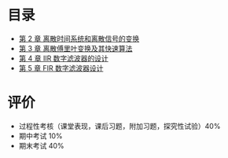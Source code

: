 # 目录

- [第 2 章 离散时间系统和离散信号的变换](第%202%20章%20离散时间系统和离散信号的变换.md)
- [第 3 章 离散傅里叶变换及其快速算法](第%203%20章%20离散傅里叶变换及其快速算法.md)
- [第 4 章 IIR 数字滤波器的设计](第%204%20章%20IIR%20数字滤波器的设计.md)
- [第 5 章 FIR 数字滤波器设计](第%205%20章%20FIR%20数字滤波器设计.md)

# 评价

- 过程性考核（课堂表现，课后习题，附加习题，探究性试验）40%
- 期中考试 10%
- 期末考试 40%